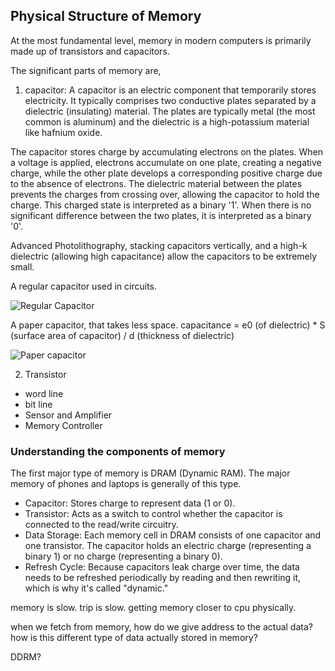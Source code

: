 ## Physical Structure of Memory
At the most fundamental level, memory in modern computers is primarily made up of transistors and capacitors. 

The significant parts of memory are,

1) capacitor:
A capacitor is an electric component that temporarily stores electricity.
It typically comprises two conductive plates separated by a dielectric (insulating) material.
The plates are typically metal (the most common is aluminum) and the dielectric is a high-potassium material like hafnium oxide.

The capacitor stores charge by accumulating electrons on the plates.
When a voltage is applied, electrons accumulate on one plate, creating a negative charge, while the other plate develops a corresponding positive charge due to the absence of electrons.
The dielectric material between the plates prevents the charges from crossing over, allowing the capacitor to hold the charge.
This charged state is interpreted as a binary '1'.
When there is no significant difference between the two plates, it is interpreted as a binary '0'.

Advanced Photolithography, stacking capacitors vertically, and a high-k dielectric (allowing high capacitance) allow the capacitors to be extremely small.


A regular capacitor used in circuits.

![Regular Capacitor](https://theengineeringmindset.com/wp-content/uploads/2019/10/inside-a-capacitor.png)

A paper capacitor, that takes less space.
capacitance = e0 (of dielectric) *  S (surface area of capacitor) / d (thickness of dielectric)

![Paper capacitor](https://github.com/user-attachments/assets/bc83e4c8-d47f-4efc-a2c8-1fce0b5f341c)


2) Transistor

- word line
- bit line
- Sensor and Amplifier
- Memory Controller

### Understanding the components of memory 
The first major type of memory is DRAM (Dynamic RAM).
The major memory of phones and laptops is generally of this type.


- Capacitor: Stores charge to represent data (1 or 0).
- Transistor: Acts as a switch to control whether the capacitor is connected to the read/write circuitry.
- Data Storage: Each memory cell in DRAM consists of one capacitor and one transistor. The capacitor holds an electric charge (representing a binary 1) or no charge (representing a binary 0).
- Refresh Cycle: Because capacitors leak charge over time, the data needs to be refreshed periodically by reading and then rewriting it, which is why it's called "dynamic."

memory is slow. trip is slow. getting memory closer to cpu physically.








when we fetch from memory, how do we give address to the actual data? 
how is this different type of data actually stored in memory?

DDRM?
